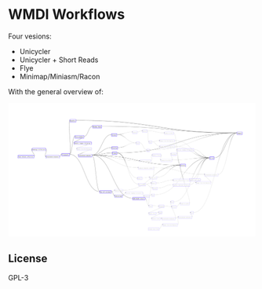 # WMDI Workflows

Four vesions:

- Unicycler
- Unicycler + Short Reads
- Flye
- Minimap/Miniasm/Racon

With the general overview of:

![](./workflow_plot.svg)

## License

GPL-3
